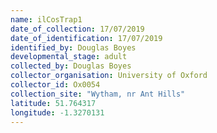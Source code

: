 ```yaml
---
name: ilCosTrap1
date_of_collection: 17/07/2019
date_of_identification: 17/07/2019
identified_by: Douglas Boyes
developmental_stage: adult
collected_by: Douglas Boyes
collector_organisation: University of Oxford
collector_id: Ox0054
collection_site: "Wytham, nr Ant Hills"
latitude: 51.764317
longitude: -1.3270131
---
```

